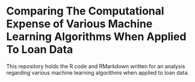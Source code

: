 # Comparing The Computational Expense of Various Machine Learning Algorithms When Applied To Loan Data
This repository holds the R code and RMarkdown written for an analysis regarding various machine learning algorithms when applied to loan data.
